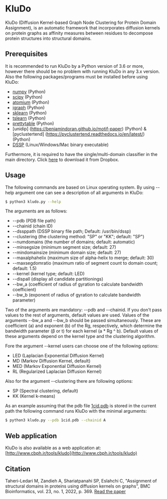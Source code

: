 # KluDo
KluDo (Diffusion Kernel-based Graph Node Clustering for Protein Domain Assignment), is an automatic framework that incorporates diffusion kernels on protein graphs as affinity measures between residues to decompose protein structures into structural domains.


## Prerequisites
It is recommended to run KluDo by a Python version of 3.6 or more, however there should be no problem with running KluDo in any 3.x version. Also the following packages/programs must be installed before using KluDo:
* [numpy](https://numpy.org/) (Python)
* [scipy](https://www.scipy.org/) (Python)
* [atomium](https://atomium.samireland.com/) (Python)
* [igraph](https://igraph.org/python/) (Python)
* [sklearn](http://scikit-learn.github.io/stable) (Python)
* [tslearn](https://tslearn.readthedocs.io/) (Python)
* [prettytable](https://pypi.org/project/PrettyTable/) (Python)
* [unidip] (https://benjamindoran.github.io/motif-paper) (Python)
& [pyclustertend] (https://pyclustertend.readthedocs.io/en/latest/) (Python)
* [DSSP](https://swift.cmbi.umcn.nl/gv/dssp/) (Linux/Windows/Mac binary executable)

Furthermore, it is required to have the single/multi-domain classifier in the main directory. Click [here](https://www.dropbox.com/s/a1ee4wzfmrrdtke/sm_classifier.pkl.bz2?dl=0) to download it from Dropbox.

## Usage
The following commands are based on Linux operating system. By using --help argument one can see a description of all arguments in KluDo:
```sh
$ python3 kludo.py --help
```
The arguments are as follows:
*  --pdb (PDB file path)
*  --chainid (chain ID)
*  --dssppath (DSSP binary file path; Default: /usr/bin/dssp)
*  --clustering (the clustering method: "SP" or "KK"; default: "SP")
*  --numdomains (the number of domains; default: automatic)
*  --minsegsize (minimum segment size; default: 27)
*  --mindomainsize (minimum domain size; default: 27)
*  --maxalphahelix (maximum size of alpha-helix to merge; default: 30)
*  --maxsegdomratio (maximum ratio of segment count to domain count; default: 1.5)
*  --kernel (kernel type; default: LED)
*  --dispall (display all candidate partitionings)
*  --bw_a (coefficient of radius of gyration to calculate bandwidth coefficient)
*  --bw_b (exponent of radius of gyration to calculate bandwidth parameter)

Two of the arguments are mandatory: --pdb and --chainid. If you don't pass values to the rest of arguments, default values are used. Values of the arguments --bw_a and --bw_b should be passed simultaneously. These are coefficient (a) and exponent (b) of the Rg, respectively, which determine the bandwidth parameter (β or t) for each kernel (a * Rg ^ b). Default values of these arguments depend on the kernel type and the clustering algorithm.

Fore the argument --kernel users can choose one of the following options:
* LED (Laplacian Exponential Diffusion Kernel)
* MD (Markov Diffusion Kernel, default)
* MED (Markov Exponential Diffusion Kernel)
* RL (Regularized Laplacian Diffusion Kernel)

Also for the argument --clustering there are following options:
* SP (Spectral clustering, default)
* KK (Kernel k-means)

As an example assuming that the pdb file [1cid.pdb](https://files.rcsb.org/download/1CID.pdb) is stored in the current path the following command runs KluDo with the minimal arguments:

```sh
$ python3 kludo.py --pdb 1cid.pdb --chainid A
```
## Web application
KluDo is also available as a web application at: [http://www.cbph.ir/tools/kludo](http://www.cbph.ir/tools/kludo)

## Citation
Taheri-Ledari M, Zandieh A, Shariatpanahi SP, Eslahchi C, "Assignment of structural domains in proteins using diffusion kernels on graphs", BMC Bioinformatics, vol. 23, no. 1, 2022, p. 369. [Read the paper](https://bmcbioinformatics.biomedcentral.com/articles/10.1186/s12859-022-04902-9)
